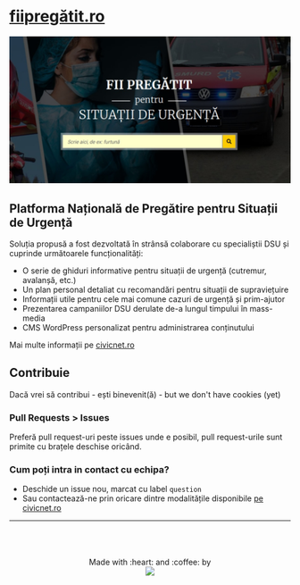 # [fiipregătit.ro](https://fiipregatit.ro)
<img src="site/web/app/themes/fiipregatit/resources/assets/images/share_fb_default_covid.jpg" />

## Platforma Națională de Pregătire pentru Situații de Urgență

Soluția propusă a fost dezvoltată în strânsă colaborare cu specialiștii DSU și cuprinde următoarele funcționalități:

- O serie de ghiduri informative pentru situații de urgență (cutremur, avalanșă, etc.)
- Un plan personal detaliat cu recomandări pentru situații de supraviețuire
- Informații utile pentru cele mai comune cazuri de urgență și prim-ajutor
- Prezentarea campaniilor DSU derulate de-a lungul timpului în mass-media
- CMS WordPress personalizat pentru administrarea conținutului

Mai multe informații pe [civicnet.ro](https://civicnet.ro/)

## Contribuie

Dacă vrei să contribui - ești binevenit(ă) - but we don't have cookies (yet) 

### Pull Requests > Issues
Preferă pull request-uri peste issues unde e posibil, pull request-urile sunt primite cu brațele deschise oricând.  

### Cum poți intra in contact cu echipa?
- Deschide un issue nou, marcat cu label `question`
- Sau contactează-ne prin oricare dintre modalitățile disponibile [pe civicnet.ro](https://civicnet.ro/contact)

----------

<div align="center">
	<br>
	<br>
	<br>
  <div>
    Made with :heart: and :coffee: by
  </div>
  <img src="https://civicnet.ro/CivicNet_Logo.svg" width="170px"/>
  <br>
</div>
